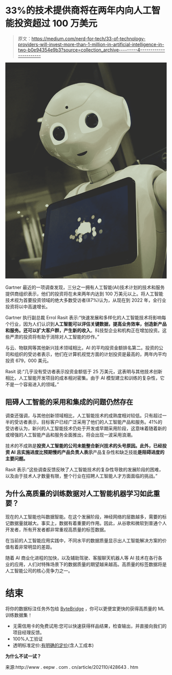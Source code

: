# 33%的技术提供商将在两年内向人工智能投资超过 100 万美元

> 原文：<https://medium.com/nerd-for-tech/33-of-technology-providers-will-invest-more-than-1-million-in-artificial-intelligence-in-two-b0e94354e9b3?source=collection_archive---------4----------------------->

![](img/ee682a24a93bed139ecaae1d06e43d1b.png)

Gartner 最近的一项调查发现，三分之一拥有人工智能(AI)技术计划的技术和服务提供商组织表示，他们的投资将在未来两年内达到 100 万美元以上。将人工智能技术视为首要投资领域的绝大多数受访者(87%)认为，从现在到 2022 年，全行业投资将以中高速增长。

Gartner 执行副总裁 Errol Rasit 表示:“快速发展和多样化的人工智能技术将影响每个行业，因为人们认识到**人工智能可以评估关键数据，提高业务效率，创造新产品和服务。还可以扩大客户群，产生新的收入**。科技型企业和机构正在增加投资。这些严肃的投资将有助于消除对人工智能的炒作。”

与云、物联网等其他新兴技术领域相比，AI 的平均投资金额排名第二。投资的公司和组织的受访者表示，他们在计算机视觉方面的计划投资是最高的，两年内平均投资 679，000 美元。

Rasit 说:“几乎没有受访者表示投资金额低于 25 万美元，这表明与其他技术创新相比，人工智能开发项目的成本相对密集。由于 AI 模型建立和训练的复杂性，它不是一个容易进入的领域。”

## **阻碍人工智能的采用和集成的问题仍然存在**

调查还强调，与其他创新领域相比，人工智能技术的成熟度相对较低。只有超过一半的受访者表示，目标客户已经广泛采用了他们的人工智能产品和服务。41%的受访者认为，新兴的人工智能技术仍处于开发或早期采用阶段，这意味着随着新的或增强的人工智能产品和服务全面推出，将会出现一波采用浪潮。

技术的不成熟是**投资人工智能的公司未能整合新兴技术的头号原因。此外，已经投资 AI 且实施进度比预期慢的产品负责人表示**产品复杂性和缺乏技能**是阻碍进度的主要问题。**

Rasit 表示:“这些调查反馈反映了人工智能技术的复杂性导致的发展阶段的困难，以及由于技术人才数量有限，整个行业在招聘人工智能人才方面面临的挑战。”

## 为什么高质量的训练数据对人工智能机器学习如此重要？

现在的人工智能也叫数据智能。在这个发展阶段，神经网络的层数越多，需要的标记数据量就越大。事实上，数据有着重要的作用。因此，从谷歌和微软到普通个人开发者，所有开发者都非常重视高质量的标签数据。

在当前的人工智能应用实践中，不同水平的数据质量显示出人工智能解决方案的价值有着非常明显的差距。

随着 AI 商业化进程的加快，以及辅助驾驶、客服聊天机器人等 AI 技术在各行各业的应用，人们对特殊场景下的数据质量的期望越来越高。高质量的标签数据将是人工智能公司的核心竞争力之一。

# 结束

将你的数据标注任务外包给 [ByteBridge](https://tinyurl.com/5upj4fn3) ，你可以更便宜更快的获得高质量的 ML 训练数据集！

*   无需信用卡的免费试用:您可以快速获得样品结果，检查输出，并直接向我们的项目经理反馈。
*   100%人工验证
*   透明标准定价:[有明确的定价](https://www.bytebridge.io/#/?module=price)(含人工成本)

**为什么不试一试？**

来源:http://www . eepw . com . cn/article/202110/428643 . htm